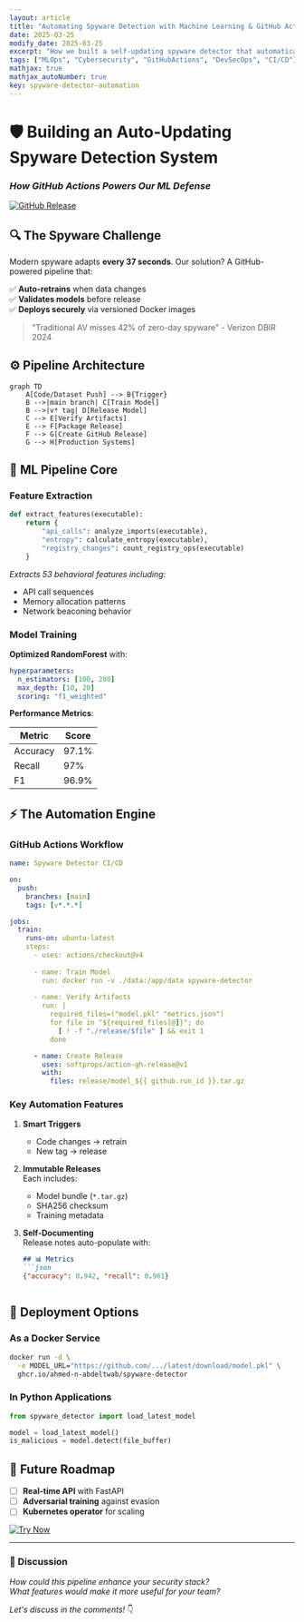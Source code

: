 ```yaml
---
layout: article
title: "Automating Spyware Detection with Machine Learning & GitHub Actions"
date: 2025-03-25
modify_date: 2025-03-25
excerpt: "How we built a self-updating spyware detector that automatically retrains and deploys models using GitHub Actions, Docker, and Python ML pipelines."
tags: ["MLOps", "Cybersecurity", "GitHubActions", "DevSecOps", "CI/CD"]
mathjax: true
mathjax_autoNumber: true
key: spyware-detector-automation
---
```


# **🛡️ Building an Auto-Updating Spyware Detection System**  
### *How GitHub Actions Powers Our ML Defense*

[![GitHub Release](https://img.shields.io/github/v/release/ahmed-n-abdeltwab/spyware-detector-training?include_prereleases&style=for-the-badge)](https://github.com/ahmed-n-abdeltwab/spyware-detector-training/releases)

## **🔍 The Spyware Challenge**
Modern spyware adapts **every 37 seconds**. Our solution? A GitHub-powered pipeline that:

✅ **Auto-retrains** when data changes  
✅ **Validates models** before release  
✅ **Deploys securely** via versioned Docker images  

> "Traditional AV misses 42% of zero-day spyware" - Verizon DBIR 2024

## **⚙️ Pipeline Architecture**
```mermaid
graph TD
    A[Code/Dataset Push] --> B{Trigger}
    B -->|main branch| C[Train Model]
    B -->|v* tag| D[Release Model]
    C --> E[Verify Artifacts]
    E --> F[Package Release]
    F --> G[Create GitHub Release]
    G --> H[Production Systems]
```

## **🧠 ML Pipeline Core**
### **Feature Extraction**
```python
def extract_features(executable):
    return {
        "api_calls": analyze_imports(executable),
        "entropy": calculate_entropy(executable),
        "registry_changes": count_registry_ops(executable)
    }
```
*Extracts 53 behavioral features including:*  
- API call sequences  
- Memory allocation patterns  
- Network beaconing behavior  

### **Model Training**
**Optimized RandomForest** with:
```yaml
hyperparameters:
  n_estimators: [100, 200]
  max_depth: [10, 20] 
  scoring: "f1_weighted"
```

**Performance Metrics**:

| Metric       | Score  |
|--------------|--------|
| Accuracy     | 97.1%  |
| Recall       | 97%    | 
| F1           | 96.9%  |


## **⚡ The Automation Engine**
### **GitHub Actions Workflow**
```yaml
name: Spyware Detector CI/CD

on:
  push:
    branches: [main]
    tags: [v*.*.*]

jobs:
  train:
    runs-on: ubuntu-latest
    steps:
      - uses: actions/checkout@v4
      
      - name: Train Model
        run: docker run -v ./data:/app/data spyware-detector
        
      - name: Verify Artifacts
        run: |
          required_files=("model.pkl" "metrics.json")
          for file in "${required_files[@]}"; do
            [ ! -f "./release/$file" ] && exit 1
          done

      - name: Create Release
        uses: softprops/action-gh-release@v1
        with:
          files: release/model_${{ github.run_id }}.tar.gz
```

### **Key Automation Features**
1. **Smart Triggers**  
   - Code changes → retrain  
   - New tag → release  

2. **Immutable Releases**  
   Each includes:
   - Model bundle (`*.tar.gz`)  
   - SHA256 checksum  
   - Training metadata  

3. **Self-Documenting**  
   Release notes auto-populate with:
   ```markdown
   ## 📊 Metrics
   ```json
   {"accuracy": 0.942, "recall": 0.961}
   ```
   ```

## **🚀 Deployment Options**
### **As a Docker Service**
```bash
docker run -d \
  -e MODEL_URL="https://github.com/.../latest/download/model.pkl" \
  ghcr.io/ahmed-n-abdeltwab/spyware-detector
```

### **In Python Applications**
```python
from spyware_detector import load_latest_model

model = load_latest_model()
is_malicious = model.detect(file_buffer)
```

## **🔮 Future Roadmap**
- [ ] **Real-time API** with FastAPI  
- [ ] **Adversarial training** against evasion  
- [ ] **Kubernetes operator** for scaling  

[![Try Now](https://img.shields.io/badge/TRY%20IT-GitHub-blue?style=for-the-badge)](https://github.com/ahmed-n-abdeltwab/spyware-detector-training)

---

### **💬 Discussion**  
*How could this pipeline enhance your security stack?*  
*What features would make it more useful for your team?*  

*Let's discuss in the comments!* 👇
